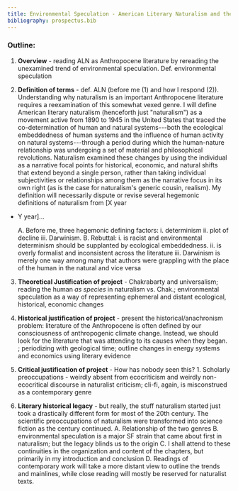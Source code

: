 ```yaml
---
title: Environmental Speculation - American Literary Naturalism and the Anthropocene
bibliography: prospectus.bib
---
```


### Outline: 

1. **Overview** - reading ALN as Anthropocene literature by rereading the
unexamined trend of environmental speculation. Def. environmental speculation

2. **Definition of terms** - def. ALN (before me (1) and how I respond (2)).
Understanding why naturalism is an important Anthropocene literature requires
a reexamination of this somewhat vexed genre. I will define American literary
naturalism (henceforth just "naturalism") as a movement active from 1890 to
1945 in the United States that traced the co-determination of human and natural
systems---both the ecological embeddedness of human systems and the influence
of human activity on natural systems---through a period during which the
human-nature relationship was undergoing a set of material and philosophical
revolutions. Naturalism examined these changes by using the individual as
a narrative focal points for historical, economic, and natural shifts that
extend beyond a single person, rather than taking individual subjectivities or
relationships among them as the narrative focus in its own right (as is the
case for naturalism's generic cousin, realism). My definition will necessarily
dispute or revise several hegemonic definitions of naturalism from [X year
- Y year]...

    A. Before me, three hegemonic defining factors: 
        i. determinism 
        ii. plot of decline 
        iii. Darwinism.
    B. Rebuttal: 
        i. is racist and environmental determinism should be supplanted by
ecological embeddedness. 
        ii. is overly formalist and inconsistent across the literature
        iii. Darwinism is merely one way among many that authors were grappling
with the place of the human in the natural and vice versa

3. **Theoretical Justification of project** - Chakrabarty and universalism;
reading the human *as species* in naturalism vs. Chak.; environmental
speculation as a way of representing ephemeral and distant ecological,
historical, economic changes

4. **Historical justification of project** - present the historical/anachronism
problem: literature of the Anthropocene is often defined by our consciousness
of anthropogenic climate change. Instead, we should look for the literature
that was attending to its causes when they began. ; periodizing with geological
time; outline changes in energy systems and economics using literary evidence

5. **Critical justification of project** - How has nobody seen this? 1.
Scholarly preoccupations - weirdly absent from ecocriticism and weirdly
non-ecocritical discourse in naturalist criticism; cli-fi, again, is
misconstrued as a contemporary genre

6. **Literary historical legacy** - but really, the stuff naturalism started
just took a drastically different form for most of the 20th century. The
scientific preoccupations of naturalism were transformed into science fiction
as the century continued. 
    A. Relationship of the two genres
    B. environmental speculation is a major SF strain that came about first in
naturalism; but the legacy blinds us to the origin
    C. I shall attend to these continuities in the organization and content of
the chapters, but primarily in my introduction and conclusion
    D. Readings of contemporary work will take a more distant view to outline
the trends and mainlines, while close reading will mostly be reserved for
naturalist texts.
